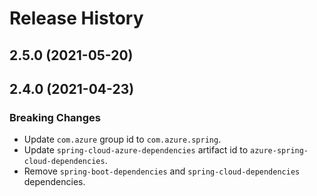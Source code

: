 # Release History


## 2.5.0 (2021-05-20)

## 2.4.0 (2021-04-23)
### Breaking Changes
- Update `com.azure` group id to `com.azure.spring`.
- Update `spring-cloud-azure-dependencies` artifact id to `azure-spring-cloud-dependencies`.
- Remove `spring-boot-dependencies` and `spring-cloud-dependencies` dependencies.
